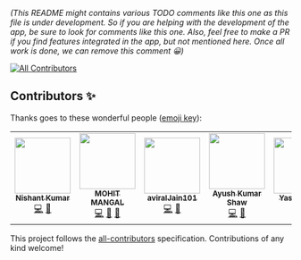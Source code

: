 *(This README might contains various TODO comments like this one as this file is under development. So if you are helping with the development of the app, be sure to look for comments like this one. Also, feel free to make a PR if you find features integrated in the app, but not mentioned here. Once all work is done, we can remove this comment 😀)*

<!-- ALL-CONTRIBUTORS-BADGE:START - Do not remove or modify this section -->
[![All Contributors](https://img.shields.io/badge/all_contributors-5-orange.svg?style=flat-square)](#contributors-)
<!-- ALL-CONTRIBUTORS-BADGE:END -->

## Contributors ✨

Thanks goes to these wonderful people ([emoji key](https://allcontributors.org/docs/en/emoji-key)):

<!-- ALL-CONTRIBUTORS-LIST:START - Do not remove or modify this section -->
<!-- prettier-ignore-start -->
<!-- markdownlint-disable -->
<table>
  <tr>
    <td align="center"><a href="https://github.com/nishantkr18"><img src="https://avatars3.githubusercontent.com/u/44468894?v=4" width="100px;" alt=""/><br /><sub><b>Nishant Kumar</b></sub></a><br /><a href="https://github.com/IIT-BHU-InstiApp/IIT-BHU-app/commits?author=nishantkr18" title="Code">💻</a> <a href="#maintenance-nishantkr18" title="Maintenance">🚧</a></td>
    <td align="center"><a href="https://github.com/mohit-mangal"><img src="https://avatars1.githubusercontent.com/u/44101824?v=4" width="100px;" alt=""/><br /><sub><b>MOHIT MANGAL</b></sub></a><br /><a href="https://github.com/IIT-BHU-InstiApp/IIT-BHU-app/commits?author=mohit-mangal" title="Code">💻</a> <a href="#maintenance-mohit-mangal" title="Maintenance">🚧</a> <a href="https://github.com/IIT-BHU-InstiApp/IIT-BHU-app/commits?author=mohit-mangal" title="Documentation">📖</a></td>
    <td align="center"><a href="https://github.com/aviralJain101"><img src="https://avatars0.githubusercontent.com/u/48090218?v=4" width="100px;" alt=""/><br /><sub><b>aviralJain101</b></sub></a><br /><a href="https://github.com/IIT-BHU-InstiApp/IIT-BHU-app/commits?author=aviralJain101" title="Code">💻</a> <a href="#design-aviralJain101" title="Design">🎨</a></td>
    <td align="center"><a href="https://github.com/aksayushx"><img src="https://avatars2.githubusercontent.com/u/55887638?v=4" width="100px;" alt=""/><br /><sub><b>Ayush Kumar Shaw</b></sub></a><br /><a href="https://github.com/IIT-BHU-InstiApp/IIT-BHU-app/commits?author=aksayushx" title="Code">💻</a> <a href="#design-aksayushx" title="Design">🎨</a></td>
    <td align="center"><a href="https://github.com/Yashjain715"><img src="https://avatars3.githubusercontent.com/u/58399080?v=4" width="100px;" alt=""/><br /><sub><b>Yashjain715</b></sub></a><br /><a href="https://github.com/IIT-BHU-InstiApp/IIT-BHU-app/commits?author=Yashjain715" title="Code">💻</a> <a href="https://github.com/IIT-BHU-InstiApp/IIT-BHU-app/issues?q=author%3AYashjain715" title="Bug reports">🐛</a></td>
    <td align="center"><a href="https://github.com/Vikhyath08"><img src="https://avatars2.githubusercontent.com/u/55887656?v=4" width="100px;" alt=""/><br /><sub><b>Vikhyath Venkatraman</b></sub></a><br /><a href="https://github.com/IIT-BHU-InstiApp/IIT-BHU-app/commits?author=Vikhyath08" title="Code">💻</a> <a href="#design-Vikhyath08" title="Design">🎨</a></td>
  </tr>
</table>

<!-- markdownlint-enable -->
<!-- prettier-ignore-end -->
<!-- ALL-CONTRIBUTORS-LIST:END -->

This project follows the [all-contributors](https://github.com/all-contributors/all-contributors) specification. Contributions of any kind welcome!
